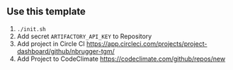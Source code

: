 ## Use this template

1. ``./init.sh``
2. Add secret `ARTIFACTORY_API_KEY` to Repository
3. Add project in Circle CI https://app.circleci.com/projects/project-dashboard/github/nbrugger-tgm/
4. Add Project to CodeClimate  https://codeclimate.com/github/repos/new